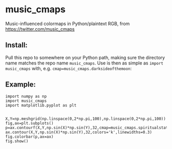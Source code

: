 # music_cmaps
Music-influenced colormaps in Python/plaintext RGB, from https://twitter.com/music_cmaps

## Install:
Pull this repo to somewhere on your Python path, making sure the directory name matches the repo name `music_cmaps`. 
Use is then as simple as `import music_cmaps` with, e.g. `cmap=music_cmaps.darksideofthemoon`:

## Example:
```
import numpy as np
import music_cmaps
import matplotlib.pyplot as plt


X,Y=np.meshgrid(np.linspace(0,2*np.pi,100),np.linspace(0,2*np.pi,100))
fig,ax=plt.subplots()
p=ax.contourf(X,Y,np.sin(X)*np.sin(Y),32,cmap=music_cmaps.spiritualstate,vmin=-1,vmax=1)
ax.contour(X,Y,np.sin(X)*np.sin(Y),32,colors='k',linewidths=0.3)
fig.colorbar(p,ax=ax)
fig.show()
```
